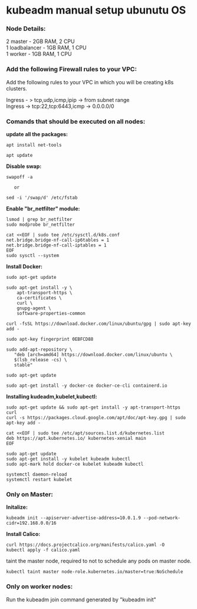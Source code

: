 # kubeadm manual setup ubunutu OS

### Node Details:

2 master - 2GB RAM, 2 CPU     
1 loadbalancer - 1GB RAM, 1 CPU   
1 worker - 1GB RAM, 1 CPU  

### Add the following Firewall rules to your VPC:

Add the following rules to your VPC in which you will be creating k8s clusters.

Ingress - > tcp,udp,icmp,ipip -> from subnet range  
Ingress -> tcp:22,tcp:6443,icmp -> 0.0.0.0/0  

### Comands that should be executed on all nodes:

**update all the packages:**

```
apt install net-tools

apt update
```

**Disable swap:**

```
swapoff -a 

   or

sed -i '/swap/d' /etc/fstab
```

**Enable "br_netfilter" module:**

```
lsmod | grep br_netfilter
sudo modprobe br_netfilter

cat <<EOF | sudo tee /etc/sysctl.d/k8s.conf
net.bridge.bridge-nf-call-ip6tables = 1
net.bridge.bridge-nf-call-iptables = 1
EOF
sudo sysctl --system
```

**Install Docker:**

```
sudo apt-get update

sudo apt-get install -y \
    apt-transport-https \
    ca-certificates \
    curl \
    gnupg-agent \
    software-properties-common

curl -fsSL https://download.docker.com/linux/ubuntu/gpg | sudo apt-key add -

sudo apt-key fingerprint 0EBFCD88

sudo add-apt-repository \
   "deb [arch=amd64] https://download.docker.com/linux/ubuntu \
   $(lsb_release -cs) \
   stable"

sudo apt-get update

sudo apt-get install -y docker-ce docker-ce-cli containerd.io
```

**Installing kudeadm,kubelet,kubectl:**

```
sudo apt-get update && sudo apt-get install -y apt-transport-https curl
curl -s https://packages.cloud.google.com/apt/doc/apt-key.gpg | sudo apt-key add -

cat <<EOF | sudo tee /etc/apt/sources.list.d/kubernetes.list
deb https://apt.kubernetes.io/ kubernetes-xenial main
EOF

sudo apt-get update
sudo apt-get install -y kubelet kubeadm kubectl
sudo apt-mark hold docker-ce kubelet kubeadm kubectl

systemctl daemon-reload
systemctl restart kubelet
```


### Only on Master:

**Initalize:**

```
kubeadm init --apiserver-advertise-address=10.0.1.9 --pod-network-cidr=192.168.0.0/16 
```

**Install Calico:**

```
curl https://docs.projectcalico.org/manifests/calico.yaml -O
kubectl apply -f calico.yaml
```
taint the master node, required to not to schedule any pods on master node.
```
kubectl taint master node-role.kubernetes.io/master=true:NoSchedule
```

### Only on worker nodes:

Run the kubeadm join command generated by "kubeadm init"
